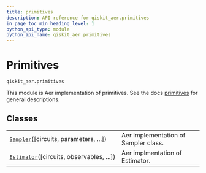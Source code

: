 ```yaml
---
title: primitives
description: API reference for qiskit_aer.primitives
in_page_toc_min_heading_level: 1
python_api_type: module
python_api_name: qiskit_aer.primitives
---
```


<span id="module-qiskit_aer.primitives" />

<span id="aer-primitives" />

# Primitives

<span id="module-qiskit_aer.primitives" />

`qiskit_aer.primitives`

This module is Aer implementation of primitives. See the docs [primitives](/api/qiskit/primitives) for general descriptions.

## Classes

|                                                                                                                 |                                      |
| --------------------------------------------------------------------------------------------------------------- | ------------------------------------ |
| [`Sampler`](qiskit_aer.primitives.Sampler "qiskit_aer.primitives.Sampler")(\[circuits, parameters, ...])        | Aer implementation of Sampler class. |
| [`Estimator`](qiskit_aer.primitives.Estimator "qiskit_aer.primitives.Estimator")(\[circuits, observables, ...]) | Aer implmentation of Estimator.      |

